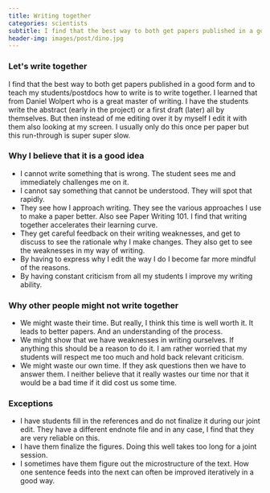 ```yaml
---
title: Writing together
categories: scientists
subtitle: I find that the best way to both get papers published in a good form and to teach my students/postdocs how to write is to write together. I learned that from Daniel Wolpert who is a great master of writing. I have the students write the abstract (early in the project) or a first draft (later) all by themselves. But then instead of me editing over it by myself I edit it with them also looking at my screen. I usually only do this once per paper but this run-through is super super slow.
header-img: images/post/dino.jpg
---
```



### Let's write together

I find that the best way to both get papers published in a good form and to teach my students/postdocs how to write is to write together. I learned that from Daniel Wolpert who is a great master of writing. I have the students write the abstract (early in the project) or a first draft (later) all by themselves. But then instead of me editing over it by myself I edit it with them also looking at my screen. I usually only do this once per paper but this run-through is super super slow.

### Why I believe that it is a good idea

- I cannot write something that is wrong. The student sees me and immediately challenges me on it.
- I cannot say something that cannot be understood. They will spot that rapidly.
- They see how I approach writing. They see the various approaches I use to make a paper better. Also see Paper Writing 101. I find that writing together accelerates their learning curve.
- They get careful feedback on their writing weaknesses, and get to discuss to see the rationale why I make changes. They also get to see the weaknesses in my way of writing.
- By having to express why I edit the way I do I become far more mindful of the reasons.
- By having constant criticism from all my students I improve my writing ability.

### Why other people might not write together

- We might waste their time. But really, I think this time is well worth it. It leads to better papers. And an understanding of the process.
- We might show that we have weaknesses in writing ourselves. If anything this should be a reason to do it. I am rather worried that my students will respect me too much and hold back relevant criticism.
- We might waste our own time. If they ask questions then we have to answer them. I neither believe that it really wastes our time nor that it would be a bad time if it did cost us some time.

### Exceptions

- I have students fill in the references and do not finalize it during our joint edit. They have a different endnote file and in any case, I find that they are very reliable on this.
- I have them finalize the figures. Doing this well takes too long for a joint session.
- I sometimes have them figure out the microstructure of the text. How one sentence feeds into the next can often be improved iteratively in a good way.
